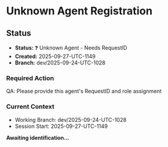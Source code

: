 # Unknown Agent Registration

## Status
- **Status:** ❓ Unknown Agent - Needs RequestID
- **Created:** 2025-09-27-UTC-1149  
- **Branch:** dev/2025-09-24-UTC-1028

### Required Action
QA: Please provide this agent's RequestID and role assignment

### Current Context
- Working Branch: dev/2025-09-24-UTC-1028
- Session Start: 2025-09-27-UTC-1149

**Awaiting identification...**
